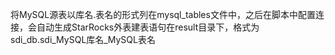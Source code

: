 将MySQL源表以库名.表名的形式列在mysql_tables文件中，之后在脚本中配置连接，会自动生成StarRocks外表建表语句在result目录下，格式为sdi_db.sdi_MySQL库名_MySQL表名